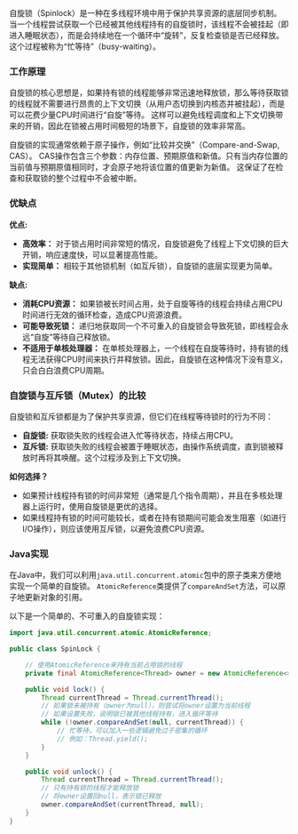 
自旋锁（Spinlock）是一种在多线程环境中用于保护共享资源的底层同步机制。当一个线程尝试获取一个已经被其他线程持有的自旋锁时，该线程不会被挂起（即进入睡眠状态），而是会持续地在一个循环中“旋转”，反复检查锁是否已经释放。这个过程被称为“忙等待”（busy-waiting）。

### 工作原理

自旋锁的核心思想是，如果持有锁的线程能够非常迅速地释放锁，那么等待获取锁的线程就不需要进行昂贵的上下文切换（从用户态切换到内核态并被挂起），而是可以花费少量CPU时间进行“自旋”等待。 这样可以避免线程调度和上下文切换带来的开销，因此在锁被占用时间极短的场景下，自旋锁的效率非常高。

自旋锁的实现通常依赖于原子操作，例如“比较并交换”（Compare-and-Swap, CAS）。 CAS操作包含三个参数：内存位置、预期原值和新值。只有当内存位置的当前值与预期原值相同时，才会原子地将该位置的值更新为新值。 这保证了在检查和获取锁的整个过程中不会被中断。

### 优缺点

**优点:**

*   **高效率：** 对于锁占用时间非常短的情况，自旋锁避免了线程上下文切换的巨大开销，响应速度快，可以显著提高性能。
*   **实现简单：** 相较于其他锁机制（如互斥锁），自旋锁的底层实现更为简单。

**缺点:**

*   **消耗CPU资源：** 如果锁被长时间占用，处于自旋等待的线程会持续占用CPU时间进行无效的循环检查，造成CPU资源浪费。
*   **可能导致死锁：** 递归地获取同一个不可重入的自旋锁会导致死锁，即线程会永远“自旋”等待自己释放锁。
*   **不适用于单核处理器：** 在单核处理器上，一个线程在自旋等待时，持有锁的线程无法获得CPU时间来执行并释放锁。因此，自旋锁在这种情况下没有意义，只会白白浪费CPU周期。

### 自旋锁与互斥锁（Mutex）的比较

自旋锁和互斥锁都是为了保护共享资源，但它们在线程等待锁时的行为不同：

*   **自旋锁:** 获取锁失败的线程会进入忙等待状态，持续占用CPU。
*   **互斥锁:** 获取锁失败的线程会被置于睡眠状态，由操作系统调度，直到锁被释放时再将其唤醒。这个过程涉及到上下文切换。

**如何选择？**

*   如果预计线程持有锁的时间非常短（通常是几个指令周期），并且在多核处理器上运行时，使用自旋锁是更优的选择。
*   如果线程持有锁的时间可能较长，或者在持有锁期间可能会发生阻塞（如进行I/O操作），则应该使用互斥锁，以避免浪费CPU资源。

### Java实现

在Java中，我们可以利用`java.util.concurrent.atomic`包中的原子类来方便地实现一个简单的自旋锁。 `AtomicReference`类提供了`compareAndSet`方法，可以原子地更新对象的引用。

以下是一个简单的、不可重入的自旋锁实现：

```java
import java.util.concurrent.atomic.AtomicReference;

public class SpinLock {

    // 使用AtomicReference来持有当前占用锁的线程
    private final AtomicReference<Thread> owner = new AtomicReference<>();

    public void lock() {
        Thread currentThread = Thread.currentThread();
        // 如果锁未被持有（owner为null），则尝试将owner设置为当前线程
        // 如果设置失败，说明锁已被其他线程持有，进入循环等待
        while (!owner.compareAndSet(null, currentThread)) {
            // 忙等待，可以加入一些逻辑避免过于密集的循环
            // 例如：Thread.yield();
        }
    }

    public void unlock() {
        Thread currentThread = Thread.currentThread();
        // 只有持有锁的线程才能释放锁
        // 将owner设置回null，表示锁已释放
        owner.compareAndSet(currentThread, null);
    }
}
```

